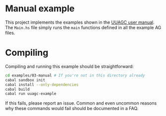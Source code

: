 # Manual example

This project implements the examples shown in the [UUAGC user manual](http://foswiki.cs.uu.nl/foswiki/HUT/AttributeGrammarManual#Example_1:_Calculate_the_sum_of_a_tree_of_integers). The `Main.hs` file simply runs the `main` functions defined in all the example AG files.

# Compiling
Compiling and running this example should be straightforward:

```bash
cd examples/03-manual # If you're not in this directory already
cabal sandbox init
cabal install --only-dependencies
cabal build
cabal run uuagc-example
```

If this fails, please report an issue. Common and even uncommon reasons why these commands would fail should be documented in a FAQ.
